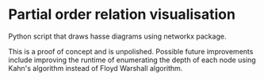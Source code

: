 # Partial order relation visualisation
Python script that draws hasse diagrams using networkx package.

This is a proof of concept and is unpolished. Possible future improvements include improving the runtime of enumerating the depth of each node using Kahn's algorithm instead of Floyd Warshall algorithm.
